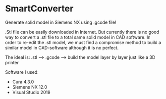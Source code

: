 # SmartConverter
Generate solid model in Siemens NX using .gcode file!

.Stl file can be easily downloaded in Internet. But currently there is no good way to convert a .stl file to a total same solid model in CAD software. In order to re-edit the .stl model, we must find a compromise method to build a similar model in CAD-software although it is no perfect.

The ideal is: .stl --> .gcode --> build the model layer by layer just like a 3D printer

Software I used:
  - Cura 4.3.0
  - Siemens NX 12.0
  - Visual Studio 2019
